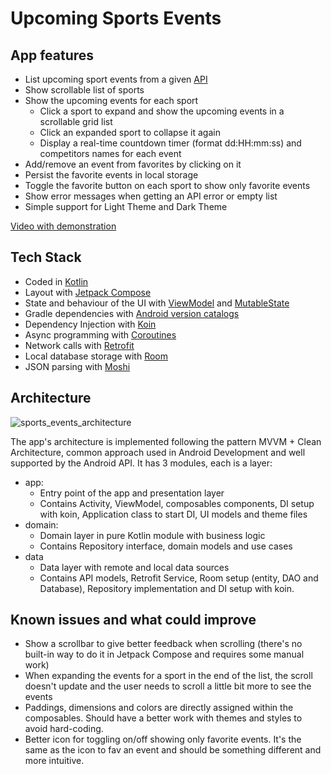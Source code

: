 # Upcoming Sports Events
## App features
- List upcoming sport events from a given [API](https://618d3aa7fe09aa001744060a.mockapi.io/api/sports)
- Show scrollable list of sports
- Show the upcoming events for each sport 
  - Click a sport to expand and show the upcoming events in a scrollable grid list
  - Click an expanded sport to collapse it again
  - Display a real-time countdown timer (format dd:HH:mm:ss) and competitors names for each event
- Add/remove an event from favorites by clicking on it
 - Persist the favorite events in local storage
- Toggle the favorite button on each sport to show only favorite events
- Show error messages when getting an API error or empty list
- Simple support for Light Theme and Dark Theme

[Video with demonstration](https://github.com/MiguelbrmFreitas/sports-events-kotlin/assets/6539610/58709b97-8f43-4748-ac97-92653ed889ff)

## Tech Stack
- Coded in [Kotlin](https://kotlinlang.org)
- Layout with [Jetpack Compose](https://developer.android.com/jetpack/compose?gclid=CjwKCAjwoqGnBhAcEiwAwK-OkUa-37do3KnzC0PtXZR4Nnh24MwS1_xJfXZmn7vAIPST0DcoSErlpRoCYWYQAvD_BwE&gclsrc=aw.ds)
- State and behaviour of the UI with [ViewModel](https://developer.android.com/topic/libraries/architecture/viewmodel) and [MutableState](https://developer.android.com/reference/kotlin/androidx/compose/runtime/MutableState)
- Gradle dependencies with [Android version catalogs](https://developer.android.com/build/migrate-to-catalogs)
- Dependency Injection with [Koin](https://insert-koin.io/)
- Async programming with [Coroutines](https://kotlin.github.io/kotlinx.coroutines/)
- Network calls with [Retrofit](https://github.com/square/retrofit)
- Local database storage with [Room](https://developer.android.com/training/data-storage/room)
- JSON parsing with [Moshi](https://github.com/square/moshi)

## Architecture

![sports_events_architecture](https://github.com/MiguelbrmFreitas/sports-events-kotlin/assets/6539610/2d0fc8a1-0ba8-458d-99b2-982595fcc297)

The app's architecture is implemented following the pattern MVVM + Clean Architecture, common approach used in Android Development and well supported by the Android API.
It has 3 modules, each is a layer:
- app:
  - Entry point of the app and presentation layer
  - Contains Activity, ViewModel, composables components, DI setup with koin, Application class to start DI, UI models and theme files
- domain:
  - Domain layer in pure Kotlin module with business logic
  - Contains Repository interface, domain models and use cases
- data
  - Data layer with remote and local data sources
  - Contains API models, Retrofit Service, Room setup (entity, DAO and Database), Repository implementation and DI setup with koin.
 
## Known issues and what could improve
- Show a scrollbar to give better feedback when scrolling (there's no built-in way to do it in Jetpack Compose and requires some manual work)
- When expanding the events for a sport in the end of the list, the scroll doesn't update and the user needs to scroll a little bit more to see the events
- Paddings, dimensions and colors are directly assigned within the composables. Should have a better work with themes and styles to avoid hard-coding.
- Better icon for toggling on/off showing only favorite events. It's the same as the icon to fav an event and should be something different and more intuitive.

